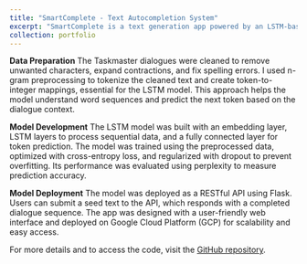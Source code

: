 ```yaml
---
title: "SmartComplete - Text Autocompletion System"
excerpt: "SmartComplete is a text generation app powered by an LSTM-based model, designed to predict and complete user-provided dialogues. It was trained on the Taskmaster dataset, which includes everyday dialogues across various scenarios like making reservations or handling customer support. <br/><img src='/images/SC_2.png'>"
collection: portfolio
---
```

**Data Preparation**
The Taskmaster dialogues were cleaned to remove unwanted characters, expand contractions, and fix spelling errors. I used n-gram preprocessing to tokenize the cleaned text and create token-to-integer mappings, essential for the LSTM model. This approach helps the model understand word sequences and predict the next token based on the dialogue context.

**Model Development**
The LSTM model was built with an embedding layer, LSTM layers to process sequential data, and a fully connected layer for token prediction. The model was trained using the preprocessed data, optimized with cross-entropy loss, and regularized with dropout to prevent overfitting. Its performance was evaluated using perplexity to measure prediction accuracy.

**Model Deployment**
The model was deployed as a RESTful API using Flask. Users can submit a seed text to the API, which responds with a completed dialogue sequence. The app was designed with a user-friendly web interface and deployed on Google Cloud Platform (GCP) for scalability and easy access.

For more details and to access the code, visit the [GitHub repository](https://github.com/VishnuSaiKarthikGindi/SmartComplete).
